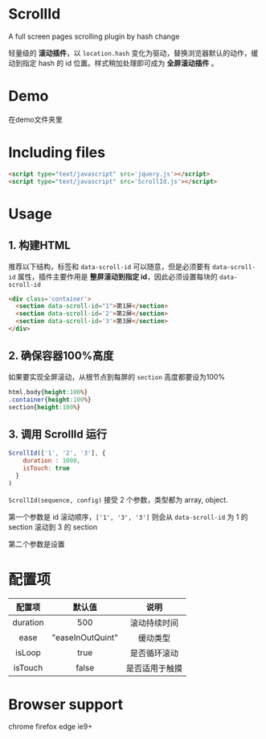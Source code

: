 # ScrollId
A full screen pages scrolling plugin by hash change

轻量级的 **滚动插件**，以 `location.hash` 变化为驱动，替换浏览器默认的动作，缓动到指定 hash 的 id 位置。样式稍加处理即可成为 **全屏滚动插件** 。

# Demo
在demo文件夹里

# Including files
```html
<script type="text/javascript" src='jquery.js'></script>
<script type="text/javascript" src='ScrollId.js'></script>
```

# Usage 
## 1. 构建HTML
推荐以下结构，标签和 `data-scroll-id` 可以随意，但是必须要有 `data-scroll-id` 属性，插件主要作用是 **整屏滚动到指定 id**，因此必须设置每块的 `data-scroll-id`
```html 
<div class='container'>
  <section data-scroll-id="1">第1屏</section>
  <section data-scroll-id='2'>第2屏</section>
  <section data-scroll-id='3'>第3屏</section>
</div>
```
## 2. 确保容器100%高度
如果要实现全屏滚动，从根节点到每屏的 `section` 高度都要设为100%
```css
html,body{height:100%}
.container{height:100%}
section{height:100%}
```

## 3. 调用 ScrollId 运行
```js
ScrollId(['1', '2', '3'], {
    duration : 1000,
    isTouch: true
  }
)
```
`ScrollId(sequence, config)` 接受 2 个参数，类型都为 array, object.

第一个参数是 id 滚动顺序，`['1', '3', '3']` 则会从 `data-scroll-id` 为 1 的 section 滚动到 3 的 section

第二个参数是设置

# 配置项
| 配置项        | 默认值           |说明|
| :---------: |:-------------:| :--------:|
| duration   | 500 |滚动持续时间|
| ease      | "easeInOutQuint"      | 缓动类型|
| isLoop | true      |  是否循环滚动|
| isTouch| false| 是否适用于触摸 |

# Browser support
chrome firefox edge ie9+